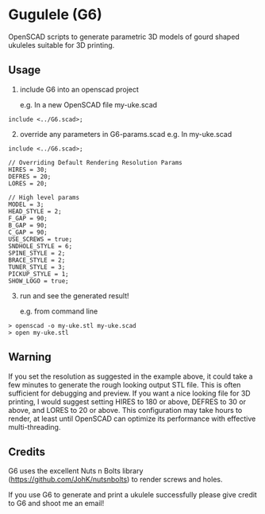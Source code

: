 # Gugulele (G6)
OpenSCAD scripts to generate parametric 3D models of gourd shaped ukuleles suitable for 3D printing.

## Usage
1. include G6 into an openscad project

   e.g. In a new OpenSCAD file my-uke.scad
 ```
include <../G6.scad>;
```
2. override any parameters in G6-params.scad
   e.g. In my-uke.scad
 ```
include <../G6.scad>;

// Overriding Default Rendering Resolution Params
HIRES = 30; 
DEFRES = 20; 
LORES = 20;

// High level params
MODEL = 3;
HEAD_STYLE = 2;
F_GAP = 90;
B_GAP = 90; 
C_GAP = 90; 
USE_SCREWS = true;
SNDHOLE_STYLE = 6;
SPINE_STYLE = 2;   
BRACE_STYLE = 2;   
TUNER_STYLE = 3;
PICKUP_STYLE = 1;
SHOW_LOGO = true; 
```
3. run and see the generated result!

   e.g. from command line
 ```
 > openscad -o my-uke.stl my-uke.scad
 > open my-uke.stl
```

## Warning
If you set the resolution as suggested in the example above, it could take a few minutes to generate the rough looking output STL file. This is often sufficient for debugging and preview. If you want a nice looking file for 3D printing, I would suggest setting HIRES to 180 or above, DEFRES to 30 or above, and LORES to 20 or above.  This configuration may take hours to render, at least until OpenSCAD can optimize its performance with effective multi-threading.

## Credits
G6 uses the excellent Nuts n Bolts library (https://github.com/JohK/nutsnbolts) to render screws and holes.

If you use G6 to generate and print a ukulele successfully please give credit to G6 and shoot me an email!
